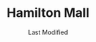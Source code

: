 ---
layout: location-page
date: Last Modified
description: "Local COVID-19 testing is available at Hamilton Mall in Mays Landing, New Jersey, USA."
permalink: "locations/new-jersey/mays-landing/hamilton-mall/"
tags:
  - locations
  - new-jersey
title: Hamilton Mall
state: New Jersey
stateAbbr: NJ
hood: "Atlantic County"
address: "4403 E Black Horse Pike"
city: "Mays Landing"
zip: "08330"
mapUrl: "http://maps.apple.com/?q=Hamilton+Mall&address=4403+E+Black+Horse+Pike,Mays+Landing,New+Jersey,08330"
locationType: Drive-thru
phone: "undefined"
website: "https://www.atlantic-county.org/covid/?fbclid=IwAR3IiIshoZjXtuse7pmScwBPlYLLOpN6mnI7GHSXcVcpEMHFxkG9ve_KhaM"
onlineBooking: true
closed: undefined
closedUpdate: April 17th, 2020
notes: ""
days: Contact for hours of operation.
ctaMessage: Schedule a test
ctaUrl: "https://www.atlantic-county.org/covid/?fbclid=IwAR3IiIshoZjXtuse7pmScwBPlYLLOpN6mnI7GHSXcVcpEMHFxkG9ve_KhaM"
---